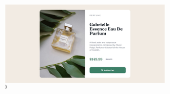 ![screenshots product-card-component.jpeg](https://github.com/Vanvilas/ProductCardComponent/blob/main/screenshots%20product-card-component.jpeg))
